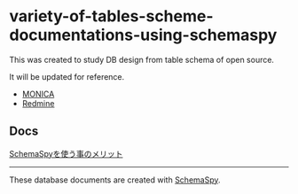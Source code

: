 # variety-of-tables-scheme-documentations-using-schemaspy
This was created to study DB design from table schema of open source.  

It will be updated for reference.  

 * [MONICA](https://kakisoft.github.io/variety-of-tables-scheme-documentations-using-schemaspy/MONICA/db_docs/index.html)
 * [Redmine](https://kakisoft.github.io/variety-of-tables-scheme-documentations-using-schemaspy/Redmine/db_docs/index.html)


## Docs
[SchemaSpyを使う事のメリット](explanation.md)


______________________________________________________________________

These database documents are created with [SchemaSpy](https://schemaspy.org/).  

